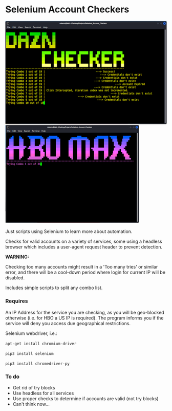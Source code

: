 # Selenium Account Checkers

![Alt text](assets/dazn.png "Dazn Checker")
![Alt text](assets/hbo.png "HBO max Checker")

Just scripts using Selenium to learn more about automation. 

Checks for valid accounts on a variety of services, some using a headless browser which includes a user-agent request header to prevent detection.

**WARNING:**

Checking too many accounts might result in a 'Too many tries' or similar error, and there will be a cool-down period where login for current IP will be disabled.

Includes simple scripts to split any combo list.

### Requires ###

An IP Address for the service you are checking, as you will be geo-blocked otherwise (i.e. for HBO a US IP is required).
The program informs you if the service will deny you access due geographical restrictions.

Selenium webdriver, i.e.:

``` apt-get install chromium-driver ```

``` pip3 install selenium ```

``` pip3 install chromedriver-py ```

### To do ###

- Get rid of try blocks
- Use headless for all services
- Use proper checks to determine if accounts are valid (not try blocks)
- Can't think now...
